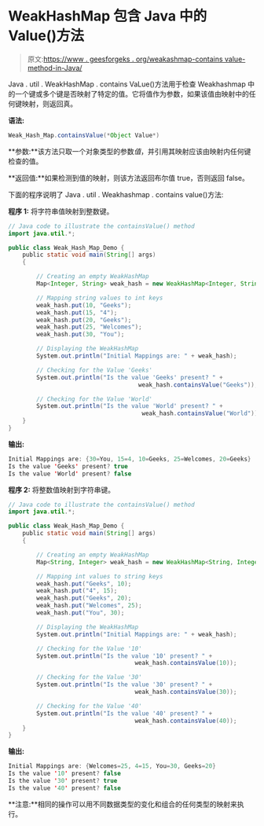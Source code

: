# WeakHashMap 包含 Java 中的 Value()方法

> 原文:[https://www . geesforgeks . org/weakashmap-contains value-method-in-Java/](https://www.geeksforgeeks.org/weakhashmap-containsvalue-method-in-java/)

Java . util . WeakHashMap . contains VaLue()方法用于检查 Weakhashmap 中的一个键或多个键是否映射了特定的值。它将值作为参数，如果该值由映射中的任何键映射，则返回真。

**语法:**

```java
Weak_Hash_Map.containsValue(*Object Value*)
```

**参数:**该方法只取一个对象类型的参数*值*，并引用其映射应该由映射内任何键检查的值。

**返回值:**如果检测到值的映射，则该方法返回布尔值 true，否则返回 false。

下面的程序说明了 Java . util . Weakhashmap . contains value()方法:

**程序 1:** 将字符串值映射到整数键。

```java
// Java code to illustrate the containsValue() method
import java.util.*;

public class Weak_Hash_Map_Demo {
    public static void main(String[] args)
    {

        // Creating an empty WeakHashMap
        Map<Integer, String> weak_hash = new WeakHashMap<Integer, String>();

        // Mapping string values to int keys
        weak_hash.put(10, "Geeks");
        weak_hash.put(15, "4");
        weak_hash.put(20, "Geeks");
        weak_hash.put(25, "Welcomes");
        weak_hash.put(30, "You");

        // Displaying the WeakHashMap
        System.out.println("Initial Mappings are: " + weak_hash);

        // Checking for the Value 'Geeks'
        System.out.println("Is the value 'Geeks' present? " + 
                                     weak_hash.containsValue("Geeks"));

        // Checking for the Value 'World'
        System.out.println("Is the value 'World' present? " + 
                                      weak_hash.containsValue("World"));
    }
}
```

**输出:**

```java
Initial Mappings are: {30=You, 15=4, 10=Geeks, 25=Welcomes, 20=Geeks}
Is the value 'Geeks' present? true
Is the value 'World' present? false

```

**程序 2:** 将整数值映射到字符串键。

```java
// Java code to illustrate the containsValue() method
import java.util.*;

public class Weak_Hash_Map_Demo {
    public static void main(String[] args)
    {

        // Creating an empty WeakHashMap
        Map<String, Integer> weak_hash = new WeakHashMap<String, Integer>();

        // Mapping int values to string keys
        weak_hash.put("Geeks", 10);
        weak_hash.put("4", 15);
        weak_hash.put("Geeks", 20);
        weak_hash.put("Welcomes", 25);
        weak_hash.put("You", 30);

        // Displaying the WeakHashMap
        System.out.println("Initial Mappings are: " + weak_hash);

        // Checking for the Value '10'
        System.out.println("Is the value '10' present? " +
                                    weak_hash.containsValue(10));

        // Checking for the Value '30'
        System.out.println("Is the value '30' present? " + 
                                    weak_hash.containsValue(30));

        // Checking for the Value '40'
        System.out.println("Is the value '40' present? " +
                                    weak_hash.containsValue(40));
    }
}
```

**输出:**

```java
Initial Mappings are: {Welcomes=25, 4=15, You=30, Geeks=20}
Is the value '10' present? false
Is the value '30' present? true
Is the value '40' present? false

```

**注意:**相同的操作可以用不同数据类型的变化和组合的任何类型的映射来执行。